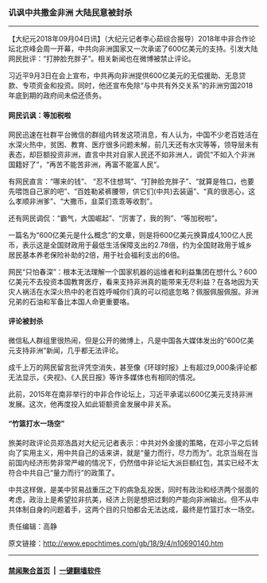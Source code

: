 ### 讥讽中共撒金非洲 大陆民意被封杀
------------------------

<p>【大纪元2018年09月04日讯】（大纪元记者李心茹综合报导）2018年中非合作论坛北京峰会周一开幕，中共向非洲国家又一次承诺了600亿美元的支持。引发大陆网民批评：“打肿脸充胖子”。相关新闻也在微博被禁止评论。</p>
<p>习近平9月3日在会上宣布，中共再向非洲提供600亿美元的无偿援助、无息贷款、专项资金和投资。同时，他还宣布免除“与中共有外交关系”的非洲穷国2018年底到期的政府间未偿还债务。</p>
<h4>网民讥讽：等加税啦</h4>
<p>网民迅速在社群平台微信的群组内转发这项消息，有人认为，中国不少老百姓活在水深火热中，贫困、教育、医疗很多问题未解，前几天还有水灾等等，领导层未有表态，却巨额投资非洲，直言中共对自家人民还不如非洲人，调侃“不如入个非洲国籍好了”，“再苦不能苦非洲，再富不能富人民”。</p>
<p>有网民直言：“哪来的钱”、 “忍不住想骂”、“打肿脸充胖子”、“就算是牲口，也要先喂饱自己家的吧”、“百姓勒紧裤腰带，供它们(中共)去装逼”、“真的很恶心，这么孝顺非洲爹”、“大撒币，韭菜们乖乖等收割”。</p>
<p>还有网民调侃：“霸气，大国崛起”、“厉害了，我的狗”、“等加税啦”。</p>
<p>一篇名为“600亿美元是什么概念”的文章，则是将600亿美元换算成4,100亿人民币，表示这是全国财政用于最低生活保障支出的2.78倍，约为全国财政用于城乡居民基本养老保险补助的2倍，用于社会福利支出的6倍。</p>
<p>网民“只怕春深”：根本无法理解一个国家机器的运维者和利益集团在想什么？600亿美元不去投资本国教育医疗，看来支持非洲真的能带来无尽利益？在各地因为天灾人祸活在水深火热中的老百姓呼喊你们真的可以彻底忽略？佩服佩服佩服。非洲兄弟的石油和军备比本国人命更重要咯。</p>
<h4>评论被封杀</h4>
<p>微信私人群组里很热闹，但是公开的微博上，凡是中国各大媒体发出的“600亿美元支持非洲”新闻，几乎都无法评论。</p>
<p>成千上万的网民留言批评凭空消失，甚至像《环球时报》上有超过9,000条评论都无法显示，《央视》、《人民日报》等许多媒体也有相同的情况。</p>
<p>此前，2015年在南非举行的中非合作论坛上，习近平承诺以600亿美元支持非洲发展。这次，他再度投入如此钜额资金发展中非关系。</p>
<h4>“竹篮打水一场空”</h4>
<p>旅美时政评论员郑浩昌对大纪元记者表示：中共对外金援的策略，在邓小平之后转向了实用主义，用中共自己的话来讲，就是“量力而行，尽力而为”。北京当局在当前国内经济形势非常严峻的情况下，仍然借中非论坛大派巨额红包，其实已经不太符合中共自己“量力而行”的政策了。</p>
<p>中共这样做，是美中贸易战重压之下的病急乱投医，同时有政治和经济两个层面的考虑，政治上是希望拉非抗美，经济上则是想把过剩的产能向非洲输出。但不从中共体制自身的问题着手，这两个目的只怕都会无法达成，最终是竹篮打水一场空。</p>
<p>责任编辑：高静</p>

原文链接：http://www.epochtimes.com/gb/18/9/4/n10690140.htm


------------------------
#### [禁闻聚合首页](https://github.com/gfw-breaker/banned-news/blob/master/README.md) &nbsp;|&nbsp;  [一键翻墙软件](https://github.com/gfw-breaker/nogfw/blob/master/README.md)